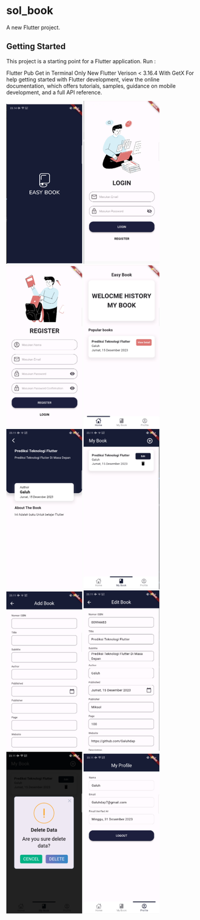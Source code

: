 # sol_book

A new Flutter project.

## Getting Started

This project is a starting point for a Flutter application. Run :

Flutter Pub Get in Terminal
Only New Flutter Verison < 3.16.4
With GetX
For help getting started with Flutter development, view the online documentation, which offers tutorials, samples, guidance on mobile development, and a full API reference.

 <img src="https://github.com/Galuhdap/solusi_book_app/blob/main/assets/screen/splashScreen.png" width="200">
 <img src="https://github.com/Galuhdap/solusi_book_app/blob/main/assets/screen/login.png" width="200">

<img src="https://github.com/Galuhdap/solusi_book_app/blob/main/assets/screen/register.png" width="200">

<img src="https://github.com/Galuhdap/solusi_book_app/blob/main/assets/screen/home.png" width="200">

<img src="https://github.com/Galuhdap/solusi_book_app/blob/main/assets/screen/detail.png" width="200">

<img src="https://github.com/Galuhdap/solusi_book_app/blob/main/assets/screen/mybook.png" width="200">

<img src="https://github.com/Galuhdap/solusi_book_app/blob/main/assets/screen/add.png" width="200">

<img src="https://github.com/Galuhdap/solusi_book_app/blob/main/assets/screen/edit.png" width="200">

<img src="https://github.com/Galuhdap/solusi_book_app/blob/main/assets/screen/delete.png" width="200">

<img src="https://github.com/Galuhdap/solusi_book_app/blob/main/assets/screen/profile.png" width="200">

